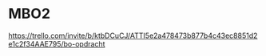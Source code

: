 # MBO2
https://trello.com/invite/b/ktbDCuCJ/ATTI5e2a478473b877b4c43ec8851d2e1c2f34AAE795/bo-opdracht
